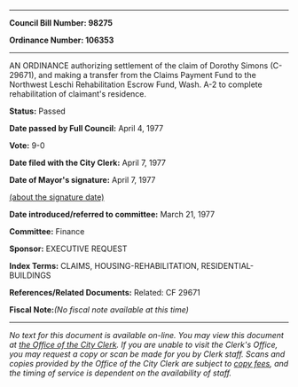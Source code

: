 

********

**Council Bill Number: 98275**
   
**Ordinance Number: 106353**
********

 AN ORDINANCE authorizing settlement of the claim of Dorothy Simons (C-29671), and making a transfer from the Claims Payment Fund to the Northwest Leschi Rehabilitation Escrow Fund, Wash. A-2 to complete rehabilitation of claimant's residence.

**Status:** Passed
   
**Date passed by Full Council:** April 4, 1977
   
**Vote:** 9-0
   
**Date filed with the City Clerk:** April 7, 1977
   
**Date of Mayor's signature:** April 7, 1977
   
[(about the signature date)](/~public/approvaldate.htm)
   
   
   
**Date introduced/referred to committee:** March 21, 1977
   
**Committee:** Finance
   
**Sponsor:** EXECUTIVE REQUEST
   
   
**Index Terms:** CLAIMS, HOUSING-REHABILITATION, RESIDENTIAL-BUILDINGS

**References/Related Documents:** Related: CF 29671

**Fiscal Note:**_(No fiscal note available at this time)_
********

_No text for this document is available on-line. You may view this document at [the Office of the City Clerk](http://www.seattle.gov/leg/clerk/contactUs.htm). If you are unable to visit the Clerk's Office, you may request a copy or scan be made for you by Clerk staff. Scans and copies provided by the Office of the City Clerk are subject to [copy fees](http://clerk.seattle.gov/~public/clerkfees.htm), and the timing of service is dependent on the availability of staff._

